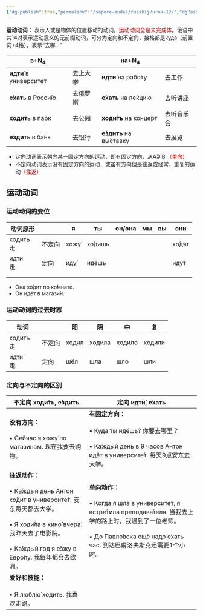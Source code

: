 ```yaml
---
{"dg-publish":true,"permalink":"/sapere-aude//russkij/urok-12/","dgPassFrontmatter":true}
---
```



**运动动词：** 表示人或是物体的位置移动的动词，<font color="#c00000">运动动词全是未完成体</font>。俄语中共14对表示运动意义的无前缀动词，可分为定向和不定向，接格都是куда（前置词+4格），表示“去哪...”

| в+N<sub>4</sub>          |      | на+N<sub>4</sub>         |       |
| ------------------------ | ---- | ------------------------ | ----- |
| **идти́** в университе́т | 去上大学 | **идти́** на рабо́ту     | 去工作   |
| **е́хат**ь в Росси́ю     | 去俄罗斯 | **е́хать** на ле́кцию    | 去听讲座  |
| **ходи́т**ь в па́рк      | 去公园  | **ходи́ть** на конце́рт  | 去听音乐会 |
| **е́здит**ь в ба́нк      | 去银行  | **е́здить** на вы́ставку | 去展览   |

- 定向动词表示朝向某一固定方向的运动，即有固定方向，从A到B <font color="#c00000">（单向）</font>
- 不定向动词表示没有固定方向的运动，或虽有方向但是往返或经常、重复的运动<font color="#c00000">（往返）</font>

## 运动动词

### 运动动词的变位

| 动词原形         |     | я     | ты      | он/она | мы  | вы  | они    |
| ------------ | --- | ----- | ------- | ------ | --- | --- | ------ |
| ходить　<br>走 | 不定向 | хожу́ | хо́дишь |        |     |     | хо́дят |
| идти　<br>走   | 定向  | иду́  | идёшь   |        |     |     | иду́т  |
|              |     |       |         |        |     |     |        |
|              |     |       |         |        |     |     |        |
- Она хо́дит по ко́мнате.
- Он идёт в магази́н.


### 运动动词的过去时态
| 动词           |     | 阳     | 阴      | 中      | 复      |
| ------------ | --- | ----- | ------ | ------ | ------ |
| ходить　<br>走 | 不定向 | ходил | ходила | ходило | ходили |
| идти́　<br>走  | 定向  | шёл   | шла    | шло    | шли    |


### 定向与不定向的区别

| 不定向 ходи́ть, е́здить                                                                                                                                                     | 定向 идти́, е́хать                                                                                                                                                    |
| ------------------------------------------------------------------------------------------------------------------------------------------------------------------------ | ------------------------------------------------------------------------------------------------------------------------------------------------------------------- |
| **没有方向：**<br><br>• Сейчас я хожу́ по магазинам.  现在我要去购物。                                                                                                                | **有固定方向：**<br><br>• Куда ты идёшь?  你要去哪里？　<br> <br>• Ка́ждый день в 9 часов Антон идёт в университе́т.  每天9点安东去大学。                                                 |
| **往返动作：**<br><br>• Ка́ждый день Антон хо́дит в университе́т.  安东每天都去大学。<br><br>• Я ходи́ла в кино́ вчера́.  我昨天去了电影院。<br><br>• Ка́ждый год я е́зжу в Евро́пу.  我每年都会去欧洲。 | **单向动作：**<br><br>• Когда я шла в университе́т, я встре́тила преподава́теля.   当我去上学的路上时，我遇到了一位老师。<br><br>• До Павло́вска ещё надо е́хать час.  到达巴甫洛夫斯克还需要1个小时。<br> |
| **爱好和技能：**<br><br>• Я люблю́ ходи́ть.  我喜欢走路。                                                                                                                            |                                                                                                                                                                     |

